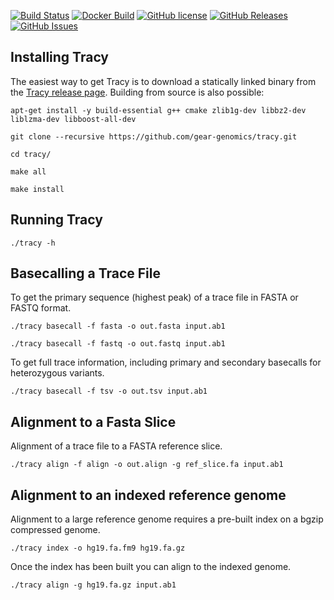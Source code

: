 [![Build Status](https://travis-ci.org/gear-genomics/tracy.svg?branch=master)](https://travis-ci.org/gear-genomics/tracy)
[![Docker Build](https://img.shields.io/docker/build/geargenomics/tracy.svg)](https://hub.docker.com/r/geargenomics/tracy/)
[![GitHub license](https://img.shields.io/badge/License-GPLv3-blue.svg)](https://raw.githubusercontent.com/gear-genomics/tracy/master/LICENSE)
[![GitHub Releases](https://img.shields.io/github/release/gear-genomics/tracy.svg)](https://github.com/gear-genomics/tracy/releases)
[![GitHub Issues](https://img.shields.io/github/issues/gear-genomics/tracy.svg)](https://github.com/gear-genomics/tracy/issues)


Installing Tracy
----------------

The easiest way to get Tracy is to download a statically linked binary from the [Tracy release page](https://github.com/gear-genomics/tracy/releases). Building from source is also possible:

`apt-get install -y build-essential g++ cmake zlib1g-dev libbz2-dev liblzma-dev libboost-all-dev`

`git clone --recursive https://github.com/gear-genomics/tracy.git`

`cd tracy/`

`make all`

`make install`

Running Tracy
-------------

`./tracy -h`


Basecalling a Trace File
------------------------

To get the primary sequence (highest peak) of a trace file in FASTA or FASTQ format.

`./tracy basecall -f fasta -o out.fasta input.ab1`

`./tracy basecall -f fastq -o out.fastq input.ab1`

To get full trace information, including primary and secondary basecalls for heterozygous variants.

`./tracy basecall -f tsv -o out.tsv input.ab1`


Alignment to a Fasta Slice
--------------------------

Alignment of a trace file to a FASTA reference slice.

`./tracy align -f align -o out.align -g ref_slice.fa input.ab1`


Alignment to an indexed reference genome
----------------------------------------

Alignment to a large reference genome requires a pre-built index on a bgzip compressed genome.

`./tracy index -o hg19.fa.fm9 hg19.fa.gz`

Once the index has been built you can align to the indexed genome.

`./tracy align -g hg19.fa.gz input.ab1`


